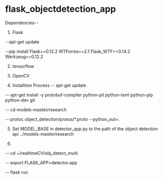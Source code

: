 # flask_objectdetection_app

Dependencies--

1) Flask
 
 --apt-get update
 
 --pip install Flask==0.12.2 WTForms==2.1 Flask_WTF==0.14.2 Werkzeug==0.12.2

2) tensorflow

3) OpenCV


4) Installtion Process
-- apt-get update

-- apt-get install -y protobuf-compiler python-pil python-lxml python-pip python-dev git

-- cd models-master/research

-- protoc object_detection/protos/*.proto --python_out=.

5) Set MODEL_BASE in detector_app.py to the path of the object detection api ../models-master/research

6)
-- cd ~/realtimeCV/obj_detect_multi

-- export FLASK_APP=detector.app

-- flask run


